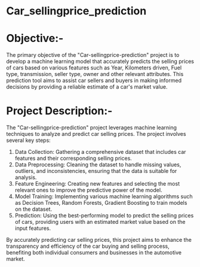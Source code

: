 # Car_sellingprice_prediction

# Objective:-

The primary objective of the "Car-sellingprice-prediction" project is to develop a machine learning model that accurately predicts the selling prices of cars based on various features such as Year, Kilometers driven, Fuel type, transmission, seller type, owner and other relevant attributes. This prediction tool aims to assist car sellers and buyers in making informed decisions by providing a reliable estimate of a car's market value.

# Project Description:-

The "Car-sellingprice-prediction" project leverages machine learning techniques to analyze and predict car selling prices. The project involves several key steps:

1. Data Collection: Gathering a comprehensive dataset that includes car features and their corresponding selling prices.
2. Data Preprocessing: Cleaning the dataset to handle missing values, outliers, and inconsistencies, ensuring that the data is suitable for analysis.
3. Feature Engineering: Creating new features and selecting the most relevant ones to improve the predictive power of the model.
4. Model Training: Implementing various machine learning algorithms such as Decision Trees, Random Forests, Gradient Boosting to train models on the dataset.
5. Prediction: Using the best-performing model to predict the selling prices of cars, providing users with an estimated market value based on the input features.

By accurately predicting car selling prices, this project aims to enhance the transparency and efficiency of the car buying and selling process, benefiting both individual consumers and businesses in the automotive market.
